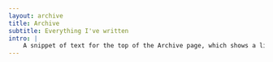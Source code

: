 ```yaml
---
layout: archive
title: Archive
subtitle: Everything I've written
intro: |
    A snippet of text for the top of the Archive page, which shows a list of every post in reverse chronological order
---
```

